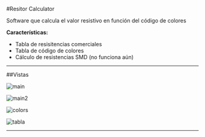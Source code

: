 #Resitor Calculator

Software que calcula el valor resistivo en función del código de colores

**Características:**
- Tabla de resisitencias comerciales
- Tabla de código de colores
- Cálculo de resistencias SMD (no funciona aún)

_______________________________________________________

##Vistas

![main](https://raw.githubusercontent.com/jalmx89/Resistor-Calculator/master/imgs_view/main.png)

![main2](https://raw.githubusercontent.com/jalmx89/Resistor-Calculator/master/imgs_view/main2.png)

![colors](https://raw.githubusercontent.com/jalmx89/Resistor-Calculator/master/imgs_view/colors.png)

![tabla](https://raw.githubusercontent.com/jalmx89/Resistor-Calculator/master/imgs_view/table.png)

_______________________________________________________

